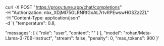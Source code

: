 curl -X POST "https://proxy.tune.app/chat/completions" \
-H "Authorization: nbx_XDjMI75GLRNRfGoAL7rtvRPEwswHGSZz2ZL" \
-H "Content-Type: application/json" \
-d '{
  "temperature": 0.8,
 
  "messages": [
  {
    "role": "user",
    "content": ""
  }
],
  "model": "rohan/Meta-Llama-3-70B-Instruct",
  "stream": false,
  "penalty": 0,
  "max_tokens": 900
}'
